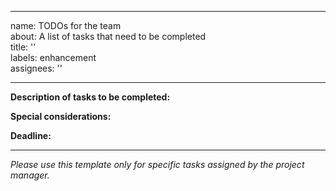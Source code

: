 
---
name: TODOs for the team <br>
about: A list of tasks that need to be completed <br>
title: '' <br>
labels: enhancement <br>
assignees: ''

---

**Description of tasks to be completed:**

**Special considerations:**

**Deadline:**

---
*Please use this template only for specific tasks assigned by the project manager.*



